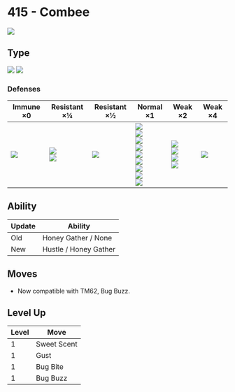 # 415 - Combee
![][415]

## Type

![][bug]  ![][flying]

### Defenses

Immune ×0       | Resistant ×¼                     | Resistant ×½ | Normal ×1                                                                                                                                  | Weak ×2                                                      | Weak ×4       | 
---             | ---                              | ---          | ---                                                                                                                                        | ---                                                          | ---           | 
![][ground]<br> | ![][fighting]<br> ![][grass]<br> | ![][bug]<br> | ![][normal]<br> ![][poison]<br> ![][ghost]<br> ![][steel]<br> ![][water]<br> ![][psychic]<br> ![][dragon]<br> ![][dark]<br> ![][fairy]<br> | ![][flying]<br> ![][fire]<br> ![][electric]<br> ![][ice]<br> | ![][rock]<br> | 

## Ability

Update | Ability               | 
---    | ---                   | 
Old    | Honey Gather / None   | 
New    | Hustle / Honey Gather | 

## Moves

 - Now compatible with TM62, Bug Buzz.

## Level Up

Level | Move        | 
---   | ---         | 
1     | Sweet Scent | 
1     | Gust        | 
1     | Bug Bite    | 
1     | Bug Buzz    | 

[415]: ../img/pokemon/415.png
[normal]: ../img/types/normal.png
[fire]: ../img/types/fire.png
[fighting]: ../img/types/fighting.png
[water]: ../img/types/water.png
[flying]: ../img/types/flying.png
[grass]: ../img/types/grass.png
[poison]: ../img/types/poison.png
[electric]: ../img/types/electric.png
[ground]: ../img/types/ground.png
[psychic]: ../img/types/psychic.png
[rock]: ../img/types/rock.png
[ice]: ../img/types/ice.png
[bug]: ../img/types/bug.png
[dragon]: ../img/types/dragon.png
[ghost]: ../img/types/ghost.png
[dark]: ../img/types/dark.png
[steel]: ../img/types/steel.png
[fairy]: ../img/types/fairy.png
